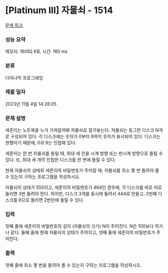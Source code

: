 # [Platinum III] 자물쇠 - 1514 

[문제 링크](https://www.acmicpc.net/problem/1514) 

### 성능 요약

메모리: 16092 KB, 시간: 160 ms

### 분류

다이나믹 프로그래밍

### 제출 일자

2023년 11월 4일 14:28:05

### 문제 설명

<p>세준이는 노트북을 누가 가져갈까봐 자물쇠로 잠가놓는다. 자물쇠는 동그란 디스크 N개로 구성되어 있다. 각 디스크에는 숫자가 0부터 9까지 숫자가 표시되어 있다. 디스크는 원형이기 때문에, 0과 9는 인접해 있다.</p>

<p>세준이는 한 번 자물쇠를 돌릴 때, 최대 세 칸을 시계 방향 또는 반시계 방향으로 돌릴 수 있다. 또, 최대 세 개의 인접한 디스크를 한 번에 돌릴 수 있다.</p>

<p>현재 자물쇠의 상태와 세준이의 비밀번호가 주어질 때, 자물쇠를 최소 몇 번 돌려야 풀 수 있는지 구하는 프로그램을 작성하시오.</p>

<p>자물쇠의 상태가 555이고, 세준이의 비밀번호가 464인 경우에, 각 디스크를 따로 따로 돌리면 3번 돌려야 한다. 하지만, 디스크 3개를 동시에 돌려서 444로 만들고, 2번째 디스크를 6으로 돌리면 2번만에 돌릴 수 있다.</p>

### 입력 

 <p>첫째 줄에 세준이의 비밀번호의 길이 (자물쇠의 크기) N이 주어진다. N은 100보다 작거나 같다. 둘째 줄에 현재 자물쇠의 상태가 주어지고, 셋째 줄에 세준이의 비밀번호가 주어진다.</p>

### 출력 

 <p>첫째 줄에 최소 몇 번을 돌려야 풀 수 있는지 구하는 프로그램을 작성하시오.</p>

